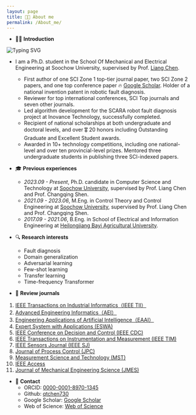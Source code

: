 ```yaml
---
layout: page
title: 👨‍🎓 About me
permalink: /About_me/
---
```

- 👨‍🎓 **Introduction**

![Typing SVG](https://readme-typing-svg.demolab.com?lines=你好，欢迎来到我的主页;我是一名在读博士生。)

- I am a Ph.D. student in the School Of Mechanical and Electrical Engineering at Soochow University, supervised by Prof. [Liang Chen](https://jdxy.suda.edu.cn/).
  - First author of one SCI Zone 1 top-tier journal paper, two SCI Zone 2 papers, and one top conference paper 🔥 [Google Scholar](https://scholar.google.com/citations?user=Ag4Bcb6bUv4C). Holder of a national invention patent in robotic fault diagnosis.
  - Reviewer for top international conferences, SCI Top journals and seven other journals.
  - Led algorithm development for the SCARA robot fault diagnosis project at Inovance Technology, successfully completed.
  - Recipient of national scholarships at both undergraduate and doctoral levels, and over 🎖 20 honors including Outstanding Graduate and Excellent Student awards.
  - Awarded in 10+ technology competitions, including one national-level and over ten provincial-level prizes. Mentored three undergraduate students in publishing three SCI-indexed papers.
  
- 🎓 **Previous experiences**
  - *2023.09 - Present*, Ph.D. candidate in Computer Science and Technology at [Soochow University](https://www.suda.edu.cn/), supervised by Prof. Liang Chen and Prof. Changqing Shen.
  - *2021.09 - 2023.06*, M.Eng. in Control Theory and Control Engineering at [Soochow University](https://www.suda.edu.cn/), supervised by Prof. Liang Chen and Prof. Changqing Shen.
  - *2017.09 - 2021.06*, B.Eng. in School of Electrical and Information Engineering at [Heilongjiang Bayi Agricultural University](https://www.byau.edu.cn/).

- 🔍 **Research interests**
  - Fault diagnosis
  - Domain generalization
  - Adversarial learning
  - Few-shot learning
  - Transfer learning
  - Time-frequency Transformer
  
- 📖 **Review journals**
1. [IEEE Transactions on Industrial Informatics（IEEE TII）](https://mc.manuscriptcentral.com/tii)
2. [Advanced Engineering Informatics（AEI）](https://www2.cloud.editorialmanager.com/advei/default2.aspx)
3. [Engineering Applications of Artificial Intelligence（EAAI）](https://www.sciencedirect.com/journal/engineering-applications-of-artificial-intelligence)
4. [Expert System with Applications (ESWA)](https://www.editorialmanager.com/eswa/default2.aspx)
5. [IEEE Conference on Decision and Control (IEEE CDC)](https://css.paperplaza.net/conferences/scripts/start.pl)
6. [IEEE Transactions on Instrumentation and Measurement (IEEE TIM)](https://www2.cloud.editorialmanager.com/tim/default2.aspx)
7. [IEEE Sensors Journal (IEEE SJ)](https://mc.manuscriptcentral.com/sensors)
8. [Journal of Process Control (JPC)](https://www.editorialmanager.com/jprocont/default2.aspx)
9. [Measurement Science and Technology (MST)](https://mc04.manuscriptcentral.com/mst-iop)
10. [IEEE Access](https://mc.manuscriptcentral.com/ieee-access)
11. [Journal of Mechanical Engineering Science (JMES)](https://mc.manuscriptcentral.com/jmes)
- 📧 **Contact**
  - ORCID: [0000-0001-8970-1345](https://orcid.org/0000-0001-8970-1345)
  - Github: [qtchen730](https://github.com/qtchen730)
  - Google Scholar: [Google Scholar](https://scholar.google.com/citations?user=Ag4Bcb6bUv4C)
  - Web of Science: [Web of Science](https://webofscience.clarivate.cn/wos/author/record/IVH-2322-2023)


